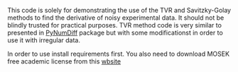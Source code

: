 This code is solely for demonstrating the use of the TVR and Savitzky-Golay methods to find the derivative of noisy experimental data. It should not be blindly trusted for practical purposes. TVR  method code is very similar to presented in [PyNumDiff](https://github.com/florisvb/PyNumDiff) package but with some modificationst in order to use it with irregular data.

In order to use install requirements first.
You also need to download MOSEK free academic license from  this [wbsite](https://www.mosek.com/products/academic-licenses/)

